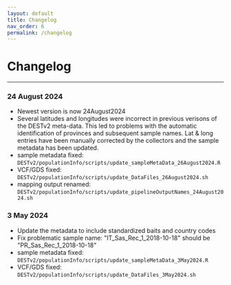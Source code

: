 ```yaml
---
layout: default
title: Changelog
nav_order: 6
permalink: /changelog
---
```

# Changelog
---

### 24 August 2024
* Newest version is now 24August2024
* Several latitudes and longitudes were incorrect in previous verisons of the DESTv2 meta-data. This led to problems with the automatic identification of provinces and subsequent sample names. Lat & long entries have been manually corrected by the collectors and the sample metadata has been updated.
* sample metadata fixed: `DESTv2/populationInfo/scripts/update_sampleMetaData_26August2024.R`
* VCF/GDS fixed: `DESTv2/populationInfo/scripts/update_DataFiles_26August2024.sh`
* mapping output renamed: `DESTv2/populationInfo/scripts/update_pipelineOutputNames_24August2024.sh`
 

### 3 May 2024
* Update the metadata to include standardized baits and country codes
* Fix problematic sample name: "IT_Sas_Rec_1_2018-10-18" should be "PR_Sas_Rec_1_2018-10-18"
* sample metadata fixed: `DESTv2/populationInfo/scripts/update_sampleMetaData_3May2024.R`
* VCF/GDS fixed: `DESTv2/populationInfo/scripts/update_DataFiles_3May2024.sh`
